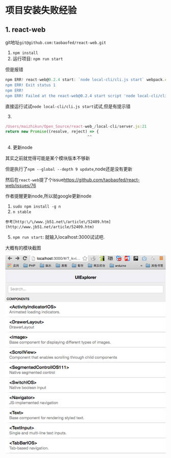 # 项目安装失败经验

## 1. react-web

git地址`git@github.com:taobaofed/react-web.git`

1. `npm install`
2. 运行项目: `npm run start`

  但是报错

  ```javascript
  npm ERR! react-web@0.2.4 start: `node local-cli/cli.js start` webpack.config.js`
  npm ERR! Exit status 1
  npm ERR!
  npm ERR! Failed at the react-web@0.2.4 start script 'node local-cli/cli.js start webpack.config.js'.
  ```

  直接运行试试`node local-cli/cli.js start`试试,但是有提示错

3. 
  ```javascript
  /Users/maizhikun/Open_Source/react-web_/local-cli/server.js:21
  return new Promise((resolve, reject) => {
                                      ^^
  ```

4. 更新node

  其实之前就觉得可能是某个模块版本不够新

  但是执行了`npm --global --depth 9 update`,node还是没有更新

  然后在`react-web`提了个issue[https:\/\/github.com\/taobaofed\/react-web\/issues\/76](https://github.com/taobaofed/react-web/issues/76)

  作者提醒更新node,所以就google更新node

  1. `sudo npm install -g n`
  2. `n stable`

    参考[http:\/\/www.jb51.net\/article\/52409.htm](http://www.jb51.net/article/52409.htm)


5. `npm run start`: 就输入localhost:3000试试吧.


大概有的模块截图

![react-web](QQ20160318-0.png)

